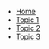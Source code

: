 * [Home](home.md)
* [Topic 1](topic-1.md)
* [Topic 2](/my-folder/topic-2.md)
* [Topic 3](/my-folder/my-folder-2/topic-3.md)